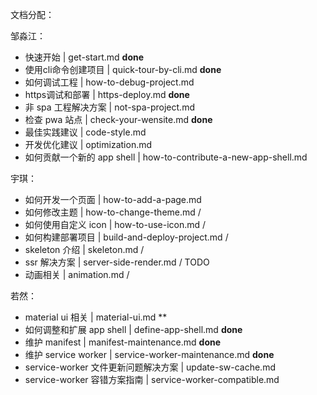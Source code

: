 文档分配：

邹淼江：

- 快速开始 | get-start.md **done**
- 使用cli命令创建项目 | quick-tour-by-cli.md **done**
- 如何调试工程 | how-to-debug-project.md
- https调试和部署 | https-deploy.md **done**
- 非 spa 工程解决方案 | not-spa-project.md
- 检查 pwa 站点 | check-your-wensite.md **done**
- 最佳实践建议 | code-style.md
- 开发优化建议 | optimization.md
- 如何贡献一个新的 app shell | how-to-contribute-a-new-app-shell.md



宇琪：

- 如何开发一个页面 | how-to-add-a-page.md
- 如何修改主题 | how-to-change-theme.md /
- 如何使用自定义 icon | how-to-use-icon.md /
- 如何构建部署项目 | build-and-deploy-project.md /
- skeleton 介绍 | skeleton.md /
- ssr 解决方案 | server-side-render.md / TODO
- 动画相关 | animation.md /


若然：

- material ui 相关 | material-ui.md **
- 如何调整和扩展 app shell | define-app-shell.md **done**
- 维护 manifest | manifest-maintenance.md     **done**
- 维护 service worker | service-worker-maintenance.md   **done**
- service-worker 文件更新问题解决方案 | update-sw-cache.md
- service-worker 容错方案指南 | service-worker-compatible.md
